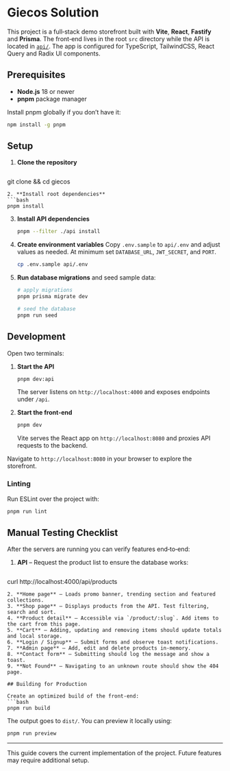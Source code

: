 # Giecos Solution

This project is a full‑stack demo storefront built with **Vite**, **React**, **Fastify** and **Prisma**.  The front‑end lives in the root `src` directory while the API is located in [`api/`](api/).  The app is configured for TypeScript, TailwindCSS, React Query and Radix UI components.

## Prerequisites

 - **Node.js** 18 or newer
 - **pnpm** package manager

Install pnpm globally if you don’t have it:

```bash
npm install -g pnpm
```

## Setup

1. **Clone the repository**
   ```bash
git clone <repo-url> && cd giecos
   ```
2. **Install root dependencies**
   ```bash
   pnpm install
   ```
3. **Install API dependencies**
   ```bash
   pnpm --filter ./api install
   ```
4. **Create environment variables**
   Copy `.env.sample` to `api/.env` and adjust values as needed.  At minimum set `DATABASE_URL`, `JWT_SECRET`, and `PORT`.
   ```bash
   cp .env.sample api/.env
   ```
5. **Run database migrations** and seed sample data:
   ```bash
   # apply migrations
   pnpm prisma migrate dev

   # seed the database
   pnpm run seed
   ```

## Development

Open two terminals:

1. **Start the API**
   ```bash
   pnpm dev:api
   ```
   The server listens on `http://localhost:4000` and exposes endpoints under `/api`.

2. **Start the front‑end**
   ```bash
   pnpm dev
   ```
   Vite serves the React app on `http://localhost:8080` and proxies API requests to the backend.

Navigate to `http://localhost:8080` in your browser to explore the storefront.

### Linting
Run ESLint over the project with:
```bash
pnpm run lint
```

## Manual Testing Checklist

After the servers are running you can verify features end‑to‑end:

1. **API** – Request the product list to ensure the database works:
   ```bash
curl http://localhost:4000/api/products
   ```
2. **Home page** – Loads promo banner, trending section and featured collections.
3. **Shop page** – Displays products from the API. Test filtering, search and sort.
4. **Product detail** – Accessible via `/product/:slug`. Add items to the cart from this page.
5. **Cart** – Adding, updating and removing items should update totals and local storage.
6. **Login / Signup** – Submit forms and observe toast notifications.
7. **Admin page** – Add, edit and delete products in-memory.
8. **Contact form** – Submitting should log the message and show a toast.
9. **Not Found** – Navigating to an unknown route should show the 404 page.

## Building for Production

Create an optimized build of the front‑end:
```bash
pnpm run build
```
The output goes to `dist/`.  You can preview it locally using:
```bash
pnpm run preview
```

---
This guide covers the current implementation of the project.  Future features may require additional setup.
